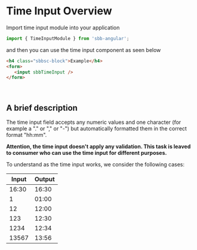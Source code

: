 # Time Input Overview

Import time input module into your application

```ts
import { TimeInputModule } from 'sbb-angular';
```
and then you can use the time input component as seen below

```html
<h4 class="sbbsc-block">Example</h4>
<form>
   <input sbbTimeInput />
</form>
```
<br/>
<h2> A brief description </h2>

The time input field accepts any numeric values and one character (for example a "." or "," or "-") but automatically formatted them in the correct format "hh:mm". <br/>

<b>Attention, the time input doesn't apply any validation. This task is leaved to consumer who can use the time input for different purposes.</b>

To understand as the time input works, we consider the following cases:

| Input  | Output  |
|---|---|
|  16:30  |  16:30   |
| 1  | 01:00  |
| 12  |  12:00 |
| 123  | 12:30  |
| 1234  | 12:34  |
| 13567 | 13:56 |





 




